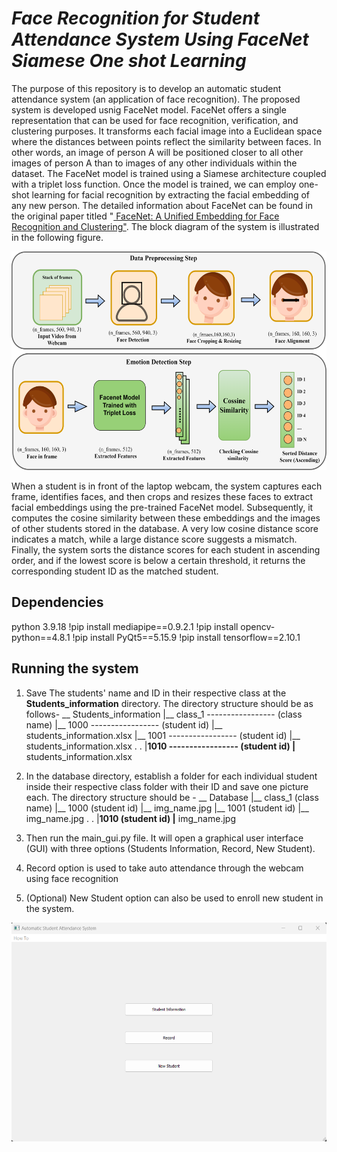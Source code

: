 # ***Face Recognition for Student Attendance System Using FaceNet Siamese One shot Learning***

<p>The purpose of this repository is to develop an automatic student attendance system (an application of face recognition). The proposed system is developed usnig FaceNet model. FaceNet offers a single representation that can be used for face recognition, verification, and clustering purposes. It transforms each facial image into a Euclidean space where the distances between points reflect the similarity between faces. In other words, an image of person A will be positioned closer to all other images of person A than to images of any other individuals within the dataset. The FaceNet model is trained  using a Siamese architecture coupled with a triplet loss function. Once the model is trained, we can employ one-shot learning for facial recognition by extracting the facial embedding of any new person. The detailed information about FaceNet can be found in the original paper titled "<a href = https://arxiv.org/abs/1503.03832> FaceNet: A Unified Embedding for Face Recognition and Clustering"</a>. The block diagram of the system is illustrated in the following figure. </p>

<img src="figures/block_diagram.png" height = "350">

When a student is in front of the laptop webcam, the system captures each frame, identifies faces, and then crops and resizes these faces to extract facial embeddings using the pre-trained FaceNet model. Subsequently, it computes the cosine similarity between these embeddings and the images of other students stored in the database. A very low cosine distance score indicates a match, while a large distance score suggests a mismatch. Finally, the system sorts the distance scores for each student in ascending order, and if the lowest score is below a certain threshold, it returns the corresponding student ID as the matched student.

## Dependencies
python 3.9.18
!pip install mediapipe==0.9.2.1
!pip install opencv-python==4.8.1
!pip install PyQt5==5.15.9
!pip install tensorflow==2.10.1

## Running the system

1. Save The students' name and ID in their respective class at the <b>Students_information</b> directory. The directory structure should be as follows-
   __ Students_information
       |__ class_1            -----------------  (class name)
              |__ 1000        -----------------  (student id)
                   |__ students_information.xlsx
              |__ 1001        -----------------  (student id)
                   |__ students_information.xlsx
                 .
                 .
              |__1010         -----------------  (student id)
                   |__ students_information.xlsx
   
3. In the database directory, establish a folder for each individual student inside their respective class folder with their ID and save one picture each. The directory structure should be -
   __ Database
       |__ class_1                   (class name)
              |__ 1000               (student id)
                   |__ img_name.jpg
              |__ 1001               (student id)
                   |__ img_name.jpg
                 .
                 .
              |__1010                (student id)
                   |__ img_name.jpg

5. Then run the main_gui.py file. It will open a graphical user interface (GUI) with three options (Students Information, Record, New Student).

6. Record option is used to take auto attendance through the webcam using face recognition

7. (Optional) New Student option can also be used to enroll new student in the system.

<img src= "figures/GUI_figure.png" height = "350">

